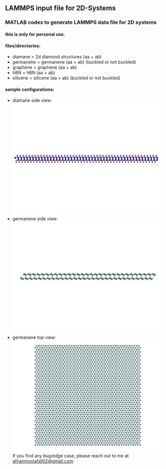 ## __LAMMPS__ input file for 2D-Systems

### __MATLAB__ codes to generate LAMMPS data file for 2D systems 

#### this is only for personal use.

#### files/directories:

* diamane		= 	2d diamond structures (aa + ab)
* germanene		=	germanene (aa + ab) (buckled or not buckled)
* graphene 		=	graphene (aa + ab)
* hBN			=	hBN (aa + ab)
* silicene		=	silicene (aa + ab) (buckled or not buckled)

#### sample configurations:

* diamane side view:
![diamane](https://github.com/afnanmostafa/2D-systems/blob/main/diamane/example/10x10/cubic/final_structure_post_equil_LAMMPS/diamane_ab_2_10x10_view1.png)
* germanene side view:
![germanene](https://github.com/afnanmostafa/2D-systems/blob/main/germanene/example/germanene_2_ab_buckle_10x10.png)
* germanene top view:
![germanene2](https://github.com/afnanmostafa/2D-systems/blob/main/germanene/example/germanene_2_ab_buckle_10x10_view2.png)
If you find any bug/edge case, please reach out to me at afnanmostafa102@gmail.com




